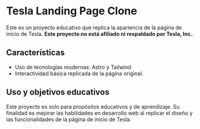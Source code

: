 # Tesla Landing Page Clone

Este es un proyecto educativo que replica la apariencia de la página de inicio de Tesla. **Este proyecto no está afiliado ni respaldado por Tesla, Inc.**.

## Características

- Uso de tecnologías modernas: Astro y Tailwind
- Interactividad básica replicada de la página original.

## Uso y objetivos educativos

Este proyecto es solo para propósitos educativos y de aprendizaje. Su finalidad es mejorar las habilidades en desarrollo web al replicar el diseño y las funcionalidades de la página de inicio de Tesla.

